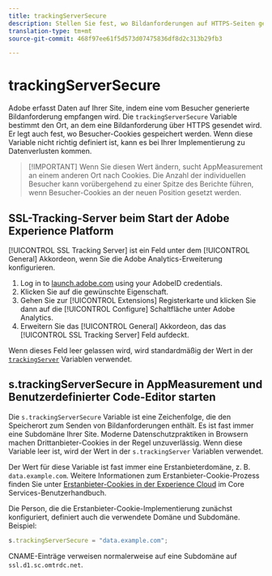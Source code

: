 ```yaml
---
title: trackingServerSecure
description: Stellen Sie fest, wo Bildanforderungen auf HTTPS-Seiten gesendet werden.
translation-type: tm+mt
source-git-commit: 468f97ee61f5d573d07475836df8d2c313b29fb3

---
```



# trackingServerSecure

Adobe erfasst Daten auf Ihrer Site, indem eine vom Besucher generierte Bildanforderung empfangen wird. Die `trackingServerSecure` Variable bestimmt den Ort, an dem eine Bildanforderung über HTTPS gesendet wird. Er legt auch fest, wo Besucher-Cookies gespeichert werden. Wenn diese Variable nicht richtig definiert ist, kann es bei Ihrer Implementierung zu Datenverlusten kommen.

> [!IMPORTANT] Wenn Sie diesen Wert ändern, sucht AppMeasurement an einem anderen Ort nach Cookies. Die Anzahl der individuellen Besucher kann vorübergehend zu einer Spitze des Berichte führen, wenn Besucher-Cookies an der neuen Position gesetzt werden.

## SSL-Tracking-Server beim Start der Adobe Experience Platform

[!UICONTROL SSL Tracking Server] ist ein Feld unter dem [!UICONTROL General] Akkordeon, wenn Sie die Adobe Analytics-Erweiterung konfigurieren.

1. Log in to [launch.adobe.com](https://launch.adobe.com) using your AdobeID credentials.
2. Klicken Sie auf die gewünschte Eigenschaft.
3. Gehen Sie zur [!UICONTROL Extensions] Registerkarte und klicken Sie dann auf die [!UICONTROL Configure] Schaltfläche unter Adobe Analytics.
4. Erweitern Sie das [!UICONTROL General] Akkordeon, das das [!UICONTROL SSL Tracking Server] Feld aufdeckt.

Wenn dieses Feld leer gelassen wird, wird standardmäßig der Wert in der [`trackingServer`](trackingserver.md) Variablen verwendet.

## s.trackingServerSecure in AppMeasurement und Benutzerdefinierter Code-Editor starten

Die `s.trackingServerSecure` Variable ist eine Zeichenfolge, die den Speicherort zum Senden von Bildanforderungen enthält. Es ist fast immer eine Subdomäne Ihrer Site. Moderne Datenschutzpraktiken in Browsern machen Drittanbieter-Cookies in der Regel unzuverlässig. Wenn diese Variable leer ist, wird der Wert in der `s.trackingServer` Variablen verwendet.

Der Wert für diese Variable ist fast immer eine Erstanbieterdomäne, z. B. `data.example.com`. Weitere Informationen zum Erstanbieter-Cookie-Prozess finden Sie unter [Erstanbieter-Cookies in der Experience Cloud](https://docs.adobe.com/content/help/en/core-services/interface/ec-cookies/cookies-first-party.html) im Core Services-Benutzerhandbuch.

Die Person, die die Erstanbieter-Cookie-Implementierung zunächst konfiguriert, definiert auch die verwendete Domäne und Subdomäne. Beispiel:

```js
s.trackingServerSecure = "data.example.com";
```

CNAME-Einträge verweisen normalerweise auf eine Subdomäne auf `ssl.d1.sc.omtrdc.net`.
